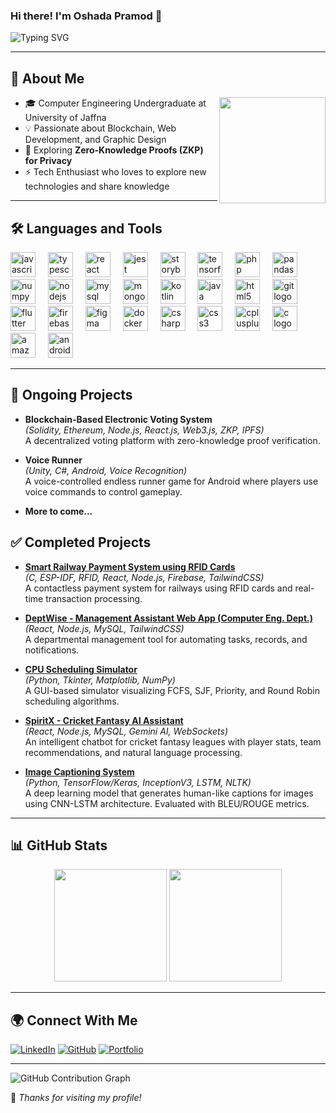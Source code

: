 ### Hi there! I'm Oshada Pramod 👋

![Typing SVG](https://readme-typing-svg.herokuapp.com?font=Fira+Code&weight=600&size=22&pause=1000&color=3498DB&center=true&vCenter=true&width=800&lines=Blockchain+Enthusiast+%7C+Web+Developer;Passionate+about+Technology+%26+Innovation)


---

## 🚀 About Me
   <img align="right" justify-content="center" src="https://media.giphy.com/media/qgQUggAC3Pfv687qPC/giphy.gif" width="170" />

- 🎓 Computer Engineering Undergraduate at University of Jaffna
- 💡 Passionate about Blockchain, Web Development, and Graphic Design
- 🌱 Exploring **Zero-Knowledge Proofs (ZKP) for Privacy**
- ⚡ Tech Enthusiast who loves to explore new technologies and share knowledge

---

## 🛠️ Languages and Tools

<div align="left">
  <img src="https://cdn.jsdelivr.net/gh/devicons/devicon/icons/javascript/javascript-original.svg" height="40" alt="javascript logo"  />
  <img width="12" />
  <img src="https://cdn.jsdelivr.net/gh/devicons/devicon/icons/typescript/typescript-original.svg" height="40" alt="typescript logo"  />
  <img width="12" />
  <img src="https://cdn.jsdelivr.net/gh/devicons/devicon/icons/react/react-original.svg" height="40" alt="react logo"  />
  <img width="12" />
  <img src="https://cdn.jsdelivr.net/gh/devicons/devicon/icons/jest/jest-plain.svg" height="40" alt="jest logo"  />
  <img width="12" />
  <img src="https://cdn.jsdelivr.net/gh/devicons/devicon/icons/storybook/storybook-original.svg" height="40" alt="storybook logo"  />
  <img width="12" />
  <img src="https://cdn.jsdelivr.net/gh/devicons/devicon/icons/tensorflow/tensorflow-original.svg" height="40" alt="tensorflow logo"  />
  <img width="12" />
  <img src="https://cdn.jsdelivr.net/gh/devicons/devicon/icons/php/php-original.svg" height="40" alt="php logo"  />
  <img width="12" />
  <img src="https://cdn.jsdelivr.net/gh/devicons/devicon/icons/pandas/pandas-original.svg" height="40" alt="pandas logo"  />
  <img width="12" />
  <img src="https://cdn.jsdelivr.net/gh/devicons/devicon/icons/numpy/numpy-original.svg" height="40" alt="numpy logo"  />
  <img width="12" />
  <img src="https://cdn.jsdelivr.net/gh/devicons/devicon/icons/nodejs/nodejs-original.svg" height="40" alt="nodejs logo"  />
  <img width="12" />
  <img src="https://cdn.jsdelivr.net/gh/devicons/devicon/icons/mysql/mysql-original.svg" height="40" alt="mysql logo"  />
  <img width="12" />
  <img src="https://cdn.jsdelivr.net/gh/devicons/devicon/icons/mongodb/mongodb-original.svg" height="40" alt="mongodb logo"  />
  <img width="12" />
  <img src="https://cdn.jsdelivr.net/gh/devicons/devicon/icons/kotlin/kotlin-original.svg" height="40" alt="kotlin logo"  />
  <img width="12" />
  <img src="https://cdn.jsdelivr.net/gh/devicons/devicon/icons/java/java-original.svg" height="40" alt="java logo"  />
  <img width="12" />
  <img src="https://cdn.jsdelivr.net/gh/devicons/devicon/icons/html5/html5-original.svg" height="40" alt="html5 logo"  />
  <img width="12" />
  <img src="https://cdn.jsdelivr.net/gh/devicons/devicon/icons/git/git-original.svg" height="40" alt="git logo"  />
  <img width="12" />
  <img src="https://cdn.jsdelivr.net/gh/devicons/devicon/icons/flutter/flutter-original.svg" height="40" alt="flutter logo"  />
  <img width="12" />
  <img src="https://cdn.jsdelivr.net/gh/devicons/devicon/icons/firebase/firebase-plain.svg" height="40" alt="firebase logo"  />
  <img width="12" />
  <img src="https://cdn.jsdelivr.net/gh/devicons/devicon/icons/figma/figma-original.svg" height="40" alt="figma logo"  />
  <img width="12" />
  <img src="https://cdn.jsdelivr.net/gh/devicons/devicon/icons/docker/docker-original.svg" height="40" alt="docker logo"  />
  <img width="12" />
  <img src="https://cdn.jsdelivr.net/gh/devicons/devicon/icons/csharp/csharp-original.svg" height="40" alt="csharp logo"  />
  <img width="12" />
  <img src="https://cdn.jsdelivr.net/gh/devicons/devicon/icons/css3/css3-original.svg" height="40" alt="css3 logo"  />
  <img width="12" />
  <img src="https://cdn.jsdelivr.net/gh/devicons/devicon/icons/cplusplus/cplusplus-original.svg" height="40" alt="cplusplus logo"  />
  <img width="12" />
  <img src="https://cdn.jsdelivr.net/gh/devicons/devicon/icons/c/c-original.svg" height="40" alt="c logo"  />
  <img width="12" />
  <img src="https://cdn.jsdelivr.net/gh/devicons/devicon/icons/amazonwebservices/amazonwebservices-line-wordmark.svg" height="40" alt="amazonwebservices logo"  />
  <img width="12" />
  <img src="https://cdn.jsdelivr.net/gh/devicons/devicon/icons/android/android-original.svg" height="40" alt="android logo"  />
</div>

---

## 🚧 Ongoing Projects

- **Blockchain-Based Electronic Voting System**  
  *(Solidity, Ethereum, Node.js, React.js, Web3.js, ZKP, IPFS)*  
  A decentralized voting platform with zero-knowledge proof verification.

- **Voice Runner**  
  *(Unity, C#, Android, Voice Recognition)*  
  A voice-controlled endless runner game for Android where players use voice commands to control gameplay.
- **More to come...**

## ✅ Completed Projects

- **[Smart Railway Payment System using RFID Cards](https://github.com/oshadapramod/SmartRailwayPayment.git)**  
  *(C, ESP-IDF, RFID, React, Node.js, Firebase, TailwindCSS)*  
  A contactless payment system for railways using RFID cards and real-time transaction processing.  

- **[DeptWise - Management Assistant Web App (Computer Eng. Dept.)](https://github.com/PasinduChandrasiri/MA-COM.git)**  
  *(React, Node.js, MySQL, TailwindCSS)*  
  A departmental management tool for automating tasks, records, and notifications.  

- **[CPU Scheduling Simulator](https://github.com/oshadapramod/SchedulingAlgo.git)**  
  *(Python, Tkinter, Matplotlib, NumPy)*  
  A GUI-based simulator visualizing FCFS, SJF, Priority, and Round Robin scheduling algorithms.

- **[SpiritX - Cricket Fantasy AI Assistant](https://github.com/oshadapramod/SpiritX_CrypticHackers_02.git)**  
  *(React, Node.js, MySQL, Gemini AI, WebSockets)*  
  An intelligent chatbot for cricket fantasy leagues with player stats, team recommendations, and natural language processing.

- **[Image Captioning System](https://github.com/mihirishanika/DeepLerningProject.git)**  
  *(Python, TensorFlow/Keras, InceptionV3, LSTM, NLTK)*  
  A deep learning model that generates human-like captions for images using CNN-LSTM architecture. Evaluated with BLEU/ROUGE metrics.
---

## 📊 GitHub Stats

<p align="center">
  <img src="https://github-readme-stats.vercel.app/api?username=oshadapramod&show_icons=true&theme=tokyonight" height="180px" />
  <img src="https://github-readme-streak-stats.herokuapp.com/?user=oshadapramod&theme=tokyonight" height="180px" />
</p>

---

## 🌍 Connect With Me

[![LinkedIn](https://img.shields.io/badge/-LinkedIn-blue?logo=linkedin&logoColor=white&style=flat-square)]([https://www.linkedin.com/in/prrrramod/)
[![GitHub](https://img.shields.io/badge/-GitHub-181717?logo=github&logoColor=white&style=flat-square)](https://github.com/oshadapramod)
[![Portfolio](https://img.shields.io/badge/-Portfolio-FF5722?logo=google-chrome&logoColor=white&style=flat-square)](https:#)

---

![GitHub Contribution Graph](https://github-readme-activity-graph.vercel.app/graph?username=oshadapramod&theme=react-dark)

🌟 _Thanks for visiting my profile!_
